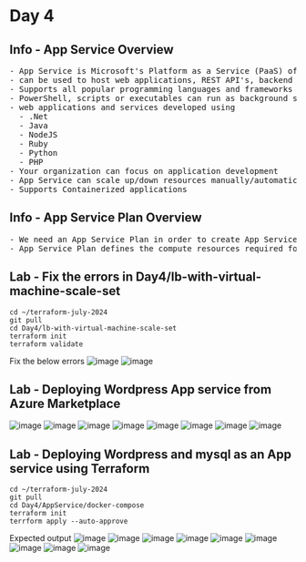# Day 4

## Info - App Service Overview
<pre>
- App Service is Microsoft's Platform as a Service (PaaS) offering 
- can be used to host web applications, REST API's, backend services for mobile apps
- Supports all popular programming languages and frameworks
- PowerShell, scripts or executables can run as background services
- web applications and services developed using 
  - .Net
  - Java
  - NodeJS
  - Ruby
  - Python
  - PHP
- Your organization can focus on application development
- App Service can scale up/down resources manually/automatically based on metrics
- Supports Containerized applications 
</pre>

## Info - App Service Plan Overview
<pre>
- We need an App Service Plan in order to create App Service
- App Service Plan defines the compute resources required for your application to run  
</pre>

## Lab - Fix the errors in Day4/lb-with-virtual-machine-scale-set
```
cd ~/terraform-july-2024
git pull
cd Day4/lb-with-virtual-machine-scale-set
terraform init
terraform validate
```

Fix the below errors
![image](https://github.com/tektutor/terraform-july-2024/assets/12674043/c2917926-d255-49a9-a130-343e3af96b65)
![image](https://github.com/tektutor/terraform-july-2024/assets/12674043/a403bfab-c711-4561-815d-a2ca31ba9dea)

## Lab - Deploying Wordpress App service from Azure Marketplace

![image](https://github.com/tektutor/terraform-july-2024/assets/12674043/b7764636-9939-4ed3-a491-3569af864051)
![image](https://github.com/tektutor/terraform-july-2024/assets/12674043/1f41d421-59bd-4b82-bf5f-16746fe83f8b)
![image](https://github.com/tektutor/terraform-july-2024/assets/12674043/5079bb98-2518-466f-aabd-654637278c84)
![image](https://github.com/tektutor/terraform-july-2024/assets/12674043/11cefeff-a1ff-483c-8537-ae5995e0b7e6)
![image](https://github.com/tektutor/terraform-july-2024/assets/12674043/1e216186-7667-4c91-8edb-76589b91cf93)
![image](https://github.com/tektutor/terraform-july-2024/assets/12674043/08edb75c-0718-47b5-b27d-d0c56bdf2249)
![image](https://github.com/tektutor/terraform-july-2024/assets/12674043/8dbd9213-35a9-461e-acf6-255ed8ecc625)
![image](https://github.com/tektutor/terraform-july-2024/assets/12674043/af09de35-b4cb-463d-af4c-9593ed46b2f0)


## Lab - Deploying Wordpress and mysql as an App service using Terraform
```
cd ~/terraform-july-2024
git pull
cd Day4/AppService/docker-compose
terraform init
terrform apply --auto-approve
```

Expected output
![image](https://github.com/tektutor/terraform-july-2024/assets/12674043/e3c830a4-29fa-49e6-aa2a-ca3684aa063d)
![image](https://github.com/tektutor/terraform-july-2024/assets/12674043/63d94d78-8cb6-4402-b4a5-99316a6c1fdd)
![image](https://github.com/tektutor/terraform-july-2024/assets/12674043/16523f7a-5948-4a80-9e59-29a253bfc748)
![image](https://github.com/tektutor/terraform-july-2024/assets/12674043/5a874ed9-5826-450e-a471-874c7ce1ea86)
![image](https://github.com/tektutor/terraform-july-2024/assets/12674043/d0d7c18f-fc62-45d1-ad57-7ae4346eeb0d)
![image](https://github.com/tektutor/terraform-july-2024/assets/12674043/d5cf266f-3d30-4ffd-892a-cbc0d5b845ee)
![image](https://github.com/tektutor/terraform-july-2024/assets/12674043/a31f169f-a76c-4053-9858-fecf67481300)
![image](https://github.com/tektutor/terraform-july-2024/assets/12674043/ccdcd8d3-c364-437f-9edc-13f9e9af989a)
![image](https://github.com/tektutor/terraform-july-2024/assets/12674043/8b3a7368-b3fa-43b0-a382-8869e4805270)
